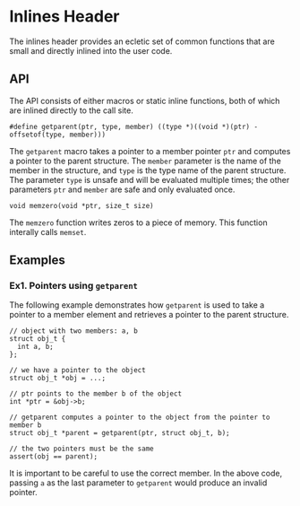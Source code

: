 Inlines Header
==============

The inlines header provides an ecletic set of common functions that are small
and directly inlined into the user code.


## API

The API consists of either macros or static inline functions, both of which
are inlined directly to the call site.

    #define getparent(ptr, type, member) ((type *)((void *)(ptr) - offsetof(type, member)))

The `getparent` macro takes a pointer to a member pointer `ptr` and computes a
pointer to the parent structure. The `member` parameter is the name of the
member in the structure, and `type` is the type name of the parent structure.
The parameter `type` is unsafe and will be evaluated multiple times; the other
parameters `ptr` and `member` are safe and only evaluated once.

    void memzero(void *ptr, size_t size)

The `memzero` function writes zeros to a piece of memory. This function
interally calls `memset`.


## Examples

### Ex1. Pointers using `getparent`

The following example demonstrates how `getparent` is used to take a pointer
to a member element and retrieves a pointer to the parent structure.

    // object with two members: a, b
    struct obj_t {
      int a, b;
    };

    // we have a pointer to the object
    struct obj_t *obj = ...;

    // ptr points to the member b of the object
    int *ptr = &obj->b;

    // getparent computes a pointer to the object from the pointer to member b
    struct obj_t *parent = getparent(ptr, struct obj_t, b);

    // the two pointers must be the same
    assert(obj == parent);

It is important to be careful to use the correct member. In the above code,
passing `a` as the last parameter to `getparent` would produce an invalid
pointer.
